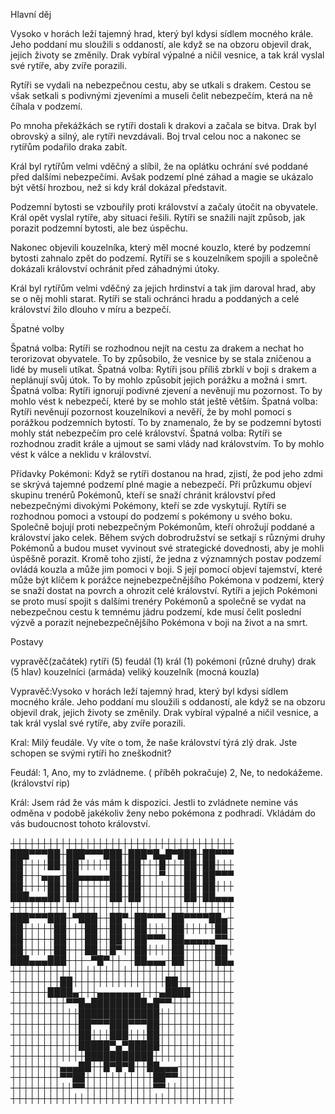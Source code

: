 Hlavní děj

Vysoko v horách leží tajemný hrad, který byl kdysi sídlem mocného krále. Jeho poddaní mu sloužili s oddaností, ale když se na obzoru objevil drak, jejich životy se změnily. Drak vybíral výpalné a ničil vesnice, a tak král vyslal své rytíře, aby zvíře porazili.

Rytíři se vydali na nebezpečnou cestu, aby se utkali s drakem. Cestou se však setkali s podivnými zjeveními a museli čelit nebezpečím, která na ně číhala v podzemí.

Po mnoha překážkách se rytíři dostali k drakovi a začala se bitva. Drak byl obrovský a silný, ale rytíři nevzdávali. Boj trval celou noc a nakonec se rytířům podařilo draka zabít.

Král byl rytířům velmi vděčný a slíbil, že na oplátku ochrání své poddané před dalšími nebezpečími. Avšak podzemí plné záhad a magie se ukázalo být větší hrozbou, než si kdy král dokázal představit.

Podzemní bytosti se vzbouřily proti království a začaly útočit na obyvatele. Král opět vyslal rytíře, aby situaci řešili. Rytíři se snažili najít způsob, jak porazit podzemní bytosti, ale bez úspěchu.

Nakonec objevili kouzelníka, který měl mocné kouzlo, které by podzemní bytosti zahnalo zpět do podzemí. Rytíři se s kouzelníkem spojili a společně dokázali království ochránit před záhadnými útoky.

Král byl rytířům velmi vděčný za jejich hrdinství a tak jim daroval hrad, aby se o něj mohli starat. Rytíři se stali ochránci hradu a poddaných a celé království žilo dlouho v míru a bezpečí.

Špatné volby 

Špatná volba: Rytíři se rozhodnou nejít na cestu za drakem a nechat ho terorizovat obyvatele. To by způsobilo, že vesnice by se stala zničenou a lidé by museli utíkat.
Špatná volba: Rytíři jsou příliš zbrklí v boji s drakem a neplánují svůj útok. To by mohlo způsobit jejich porážku a možná i smrt.
Špatná volba: Rytíři ignorují podivné zjevení a nevěnují mu pozornost. To by mohlo vést k nebezpečí, které by se mohlo stát ještě větším.
Špatná volba: Rytíři nevěnují pozornost kouzelníkovi a nevěří, že by mohl pomoci s porážkou podzemních bytostí. To by znamenalo, že by se podzemní bytosti mohly stát nebezpečím pro celé království.
Špatná volba: Rytíři se rozhodnou zradit krále a ujmout se sami vlády nad královstvím. To by mohlo vést k válce a neklidu v království.





Přídavky
Pokémoni: 
Když se rytíři dostanou na hrad, zjistí, že pod jeho zdmi se skrývá tajemné podzemí plné magie a nebezpečí. Při průzkumu objeví skupinu trenérů Pokémonů, kteří se snaží chránit království před nebezpečnými divokými Pokémony, kteří se zde vyskytují. 
Rytíři se rozhodnou pomoci a vstoupí do podzemí s pokémony u svého boku. Společně bojují proti nebezpečným Pokémonům, kteří ohrožují poddané a království jako celek. 
Během svých dobrodružství se setkají s různými druhy Pokémonů a budou muset vyvinout své strategické dovednosti, aby je mohli úspěšně porazit. Kromě toho zjistí, že jedna z významných postav podzemí ovládá kouzla a může jim pomoci v boji. 
S její pomocí objeví tajemství, které může být klíčem k porážce nejnebezpečnějšího Pokémona v podzemí, který se snaží dostat na povrch a ohrozit celé království. 
Rytíři a jejich Pokémoni se proto musí spojit s dalšími trenéry Pokémonů a společně se vydat na nebezpečnou cestu k temnému jádru podzemí, kde musí čelit poslední výzvě a porazit nejnebezpečnějšího Pokémona v boji na život a na smrt.



Postavy

vypravěč(začátek)
rytíři (5)
feudál (1)
král (1)
pokémoni (různé druhy)
drak (5 hlav)
kouzelníci (armáda)
veliký kouzelník (mocná kouzla)



Vypravěč:Vysoko v horách leží tajemný hrad, který byl kdysi sídlem mocného krále. Jeho poddaní mu sloužili s oddaností, ale když se na obzoru objevil drak, jejich životy se změnily. Drak vybíral výpalné a ničil vesnice, a tak král vyslal své rytíře, aby zvíře porazili.

Kral: Milý feudále. Vy víte o tom, že naše království týrá zlý drak. Jste schopen se svými rytíři ho zneškodnit?

Feudál: 1, Ano, my to zvládneme. ( příběh pokračuje)
	2, Ne, to nedokážeme. (království rip)

Král: Jsem rád že vás mám k dispozici. Jestli to zvládnete nemine vás odměna v podobě jakékoliv ženy nebo pokémona z podhradí. Vkládám do vás budoucnost tohoto království.





┼┼┼┼┼┼┼┼┼┼┼┼┼┼┼┼┼┼┼┼┼┼┼┼┼┼┼┼┼┼┼┼┼┼┼┼
███▀▀▀██┼███▀▀▀███┼███▀█▄█▀███┼██▀▀▀
██┼┼┼┼██┼██┼┼┼┼┼██┼██┼┼┼█┼┼┼██┼██┼┼┼
██┼┼┼▄▄▄┼██▄▄▄▄▄██┼██┼┼┼▀┼┼┼██┼██▀▀▀
██┼┼┼┼██┼██┼┼┼┼┼██┼██┼┼┼┼┼┼┼██┼██┼┼┼
███▄▄▄██┼██┼┼┼┼┼██┼██┼┼┼┼┼┼┼██┼██▄▄▄
┼┼┼┼┼┼┼┼┼┼┼┼┼┼┼┼┼┼┼┼┼┼┼┼┼┼┼┼┼┼┼┼┼┼┼┼
███▀▀▀███┼▀███┼┼██▀┼██▀▀▀┼██▀▀▀▀██▄┼
██┼┼┼┼┼██┼┼┼██┼┼██┼┼██┼┼┼┼██┼┼┼┼┼██┼
██┼┼┼┼┼██┼┼┼██┼┼██┼┼██▀▀▀┼██▄▄▄▄▄▀▀┼
██┼┼┼┼┼██┼┼┼██┼┼█▀┼┼██┼┼┼┼██┼┼┼┼┼██┼
███▄▄▄███┼┼┼─▀█▀┼┼─┼██▄▄▄┼██┼┼┼┼┼██▄
┼┼┼┼┼┼┼┼┼┼┼┼┼┼┼┼┼┼┼┼┼┼┼┼┼┼┼┼┼┼┼┼┼┼┼┼
┼┼┼┼┼┼┼┼██┼┼┼┼┼┼┼┼┼┼┼┼┼┼┼██┼┼┼┼┼┼┼┼┼
┼┼┼┼┼┼████▄┼┼┼▄▄▄▄▄▄▄┼┼┼▄████┼┼┼┼┼┼┼
┼┼┼┼┼┼┼┼┼▀▀█▄█████████▄█▀▀┼┼┼┼┼┼┼┼┼┼
┼┼┼┼┼┼┼┼┼┼┼█████████████┼┼┼┼┼┼┼┼┼┼┼┼
┼┼┼┼┼┼┼┼┼┼┼██▀▀▀███▀▀▀██┼┼┼┼┼┼┼┼┼┼┼┼
┼┼┼┼┼┼┼┼┼┼┼██┼┼┼███┼┼┼██┼┼┼┼┼┼┼┼┼┼┼┼
┼┼┼┼┼┼┼┼┼┼┼█████▀▄▀█████┼┼┼┼┼┼┼┼┼┼┼┼
┼┼┼┼┼┼┼┼┼┼┼┼███████████┼┼┼┼┼┼┼┼┼┼┼┼┼
┼┼┼┼┼┼┼┼▄▄▄██┼┼█▀█▀█┼┼██▄▄▄┼┼┼┼┼┼┼┼┼
┼┼┼┼┼┼┼┼▀▀██┼┼┼┼┼┼┼┼┼┼┼██▀▀┼┼┼┼┼┼┼┼┼
┼┼┼┼┼┼┼┼┼┼▀▀┼┼┼┼┼┼┼┼┼┼┼▀▀┼┼┼┼┼┼┼┼┼┼┼
┼┼┼┼┼┼┼┼┼┼┼┼┼┼┼┼┼┼┼┼┼┼┼┼┼┼┼┼┼┼┼┼┼┼┼┼



